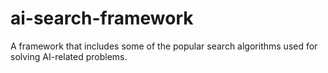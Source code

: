 # ai-search-framework
A framework that includes some of the popular search algorithms used for solving AI-related problems.
